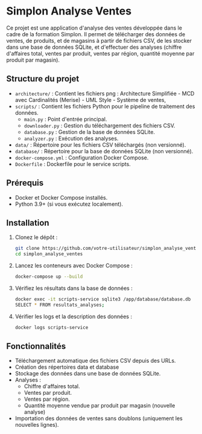 # Simplon Analyse Ventes

Ce projet est une application d'analyse des ventes développée dans le cadre de la formation Simplon. Il permet de télécharger des données de ventes, de produits, et de magasins à partir de fichiers CSV, de les stocker dans une base de données SQLite, et d'effectuer des analyses (chiffre d'affaires total, ventes par produit, ventes par région, quantité moyenne par produit par magasin).

## Structure du projet

- `architecture/` : Contient les fichiers png : Architecture Simplifiée - MCD avec Cardinalités (Merise) - UML Style - Système de ventes, 
- `scripts/` : Contient les fichiers Python pour le pipeline de traitement des données.
  - `main.py` : Point d'entrée principal.
  - `downloader.py` : Gestion du téléchargement des fichiers CSV.
  - `database.py` : Gestion de la base de données SQLite.
  - `analyzer.py` : Exécution des analyses.
- `data/` : Répertoire pour les fichiers CSV téléchargés (non versionné).
- `database/` : Répertoire pour la base de données SQLite (non versionné).
- `docker-compose.yml` : Configuration Docker Compose.
- `Dockerfile` : Dockerfile pour le service scripts.

## Prérequis

- Docker et Docker Compose installés.
- Python 3.9+ (si vous exécutez localement).

## Installation

1. Clonez le dépôt :
   ```bash
   git clone https://github.com/votre-utilisateur/simplon_analyse_ventes.git
   cd simplon_analyse_ventes

2. Lancez les conteneurs avec Docker Compose : 
   ```bash
   docker-compose up --build

3. Vérifiez les résultats dans la base de données : 
   ```bash
   docker exec -it scripts-service sqlite3 /app/database/database.db
   SELECT * FROM resultats_analyses;
   
4. Vérifier les logs et la description des données : 
   ```bash
   docker logs scripts-service

## Fonctionnalités

- Téléchargement automatique des fichiers CSV depuis des URLs.
- Création des répertoires data et database
- Stockage des données dans une base de données SQLite.
- Analyses :
    - Chiffre d'affaires total.
    - Ventes par produit.
    - Ventes par région.
    - Quantité moyenne vendue par produit par magasin (nouvelle analyse)
- Importation des données de ventes sans doublons (uniquement les nouvelles lignes).